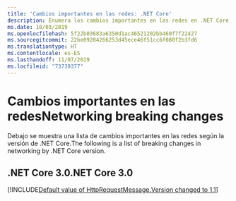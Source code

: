 ```yaml
---
title: 'Cambios importantes en las redes: .NET Core'
description: Enumera los cambios importantes en las redes en .NET Core.
ms.date: 10/03/2019
ms.openlocfilehash: 5f22b03683a6350d1ac46521202bb469f7f22427
ms.sourcegitcommit: 22be09204266253d45ece46f51cc6f080f2b3fd6
ms.translationtype: HT
ms.contentlocale: es-ES
ms.lasthandoff: 11/07/2019
ms.locfileid: "73739377"
---
```

# <a name="networking-breaking-changes"></a><span data-ttu-id="5d01c-103">Cambios importantes en las redes</span><span class="sxs-lookup"><span data-stu-id="5d01c-103">Networking breaking changes</span></span>

<span data-ttu-id="5d01c-104">Debajo se muestra una lista de cambios importantes en las redes según la versión de .NET Core.</span><span class="sxs-lookup"><span data-stu-id="5d01c-104">The following is a list of breaking changes in networking by .NET Core version.</span></span>

## <a name="net-core-30"></a><span data-ttu-id="5d01c-105">.NET Core 3.0</span><span class="sxs-lookup"><span data-stu-id="5d01c-105">.NET Core 3.0</span></span>

[!INCLUDE[Default value of HttpRequestMessage.Version changed to 1.1](~/includes/core-changes/networking/httprequestmessage-version-change.md)]
